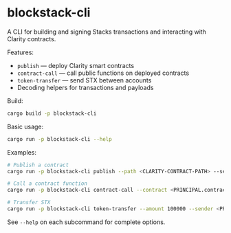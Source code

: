 # blockstack-cli

A CLI for building and signing Stacks transactions and interacting with Clarity contracts.

Features:
- `publish` — deploy Clarity smart contracts
- `contract-call` — call public functions on deployed contracts
- `token-transfer` — send STX between accounts
- Decoding helpers for transactions and payloads

Build:
```bash
cargo build -p blockstack-cli
```

Basic usage:
```bash
cargo run -p blockstack-cli --help
```

Examples:
```bash
# Publish a contract
cargo run -p blockstack-cli publish --path <CLARITY-CONTRACT-PATH> --sender <PRIVKEY> --network <NETWORK>

# Call a contract function
cargo run -p blockstack-cli contract-call --contract <PRINCIPAL.contract> --function <fn-name> --args '[(int 1)]' --sender <PRIVKEY>

# Transfer STX
cargo run -p blockstack-cli token-transfer --amount 100000 --sender <PRIVKEY> --recipient <PRINCIPAL>
```

See `--help` on each subcommand for complete options.
